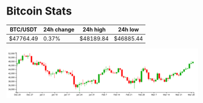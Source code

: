 # Bitcoin Stats

BTC/USDT|24h change|24h high|24h low|
|---|---|---|---|
|$47764.49|0.37%|$48189.84|$46885.44|

<img src="./chart.svg">
